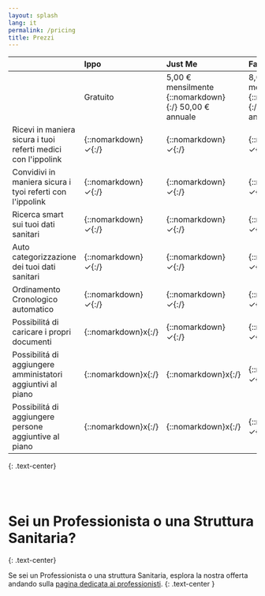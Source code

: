 ```yaml
---
layout: splash
lang: it
permalink: /pricing
title: Prezzi
---
```



|  | Ippo | Just Me | Family | Family⁺ |
| :---- | :---- | :---- | :---- | :---- |
|  | Gratuito  | 5,00 € mensilmente {::nomarkdown}<br/>{:/} 50,00 € annuale | 8,00 € mensilmente {::nomarkdown}<br/>{:/} 80,00 € annuale  | 10,00 € mensilmente {::nomarkdown}<br/>{:/} 100,00 € annuale  |
| Ricevi in maniera sicura i tuoi referti medici con l'ippolink | {::nomarkdown}<span class="checkmark">✓</span>{:/} | {::nomarkdown}<span class="checkmark">✓</span>{:/} | {::nomarkdown}<span class="checkmark">✓</span>{:/} | {::nomarkdown}<span class="checkmark">✓</span>{:/} |
| Convidivi in maniera sicura i tyoi referti con l'ippolink | {::nomarkdown}<span class="checkmark">✓</span>{:/} | {::nomarkdown}<span class="checkmark">✓</span>{:/} | {::nomarkdown}<span class="checkmark">✓</span>{:/} | {::nomarkdown}<span class="checkmark">✓</span>{:/} |
| Ricerca smart sui tuoi dati sanitari | {::nomarkdown}<span class="checkmark">✓</span>{:/} | {::nomarkdown}<span class="checkmark">✓</span>{:/} | {::nomarkdown}<span class="checkmark">✓</span>{:/} | {::nomarkdown}<span class="checkmark">✓</span>{:/} |
| Auto categorizzazione dei tuoi dati sanitari | {::nomarkdown}<span class="checkmark">✓</span>{:/} | {::nomarkdown}<span class="checkmark">✓</span>{:/} | {::nomarkdown}<span class="checkmark">✓</span>{:/} | {::nomarkdown}<span class="checkmark">✓</span>{:/} |
| Ordinamento Cronologico automatico | {::nomarkdown}<span class="checkmark">✓</span>{:/} | {::nomarkdown}<span class="checkmark">✓</span>{:/} | {::nomarkdown}<span class="checkmark">✓</span>{:/} | {::nomarkdown}<span class="checkmark">✓</span>{:/} |
| Possibilitá di caricare i propri documenti | {::nomarkdown}<span class="red_x">x</span>{:/} | {::nomarkdown}<span class="checkmark">✓</span>{:/} | {::nomarkdown}<span class="checkmark">✓</span>{:/} | {::nomarkdown}<span class="checkmark">✓</span>{:/} |
| Possibilitá di aggiungere amministatori aggiuntivi al piano | {::nomarkdown}<span class="red_x">x</span>{:/} | {::nomarkdown}<span class="red_x">x</span>{:/} | {::nomarkdown}<span class="checkmark">✓</span>{:/} up to 2 | {::nomarkdown}<span class="checkmark">✓</span>{:/} up to 4 |
| Possibilitá di aggiungere persone aggiuntive al piano | {::nomarkdown}<span class="red_x">x</span>{:/} | {::nomarkdown}<span class="red_x">x</span>{:/} | {::nomarkdown}<span class="checkmark">✓</span>{:/} up to 5 | {::nomarkdown}<span class="checkmark">✓</span>{:/} up to 10 |
{: .text-center}

<br/>
<br/>

# Sei un Professionista o una Struttura Sanitaria?
{: .text-center}

Se sei un Professionista o una struttura Sanitaria, esplora la nostra offerta andando sulla [pagina dedicata ai professionisti](/business).
{: .text-center }


